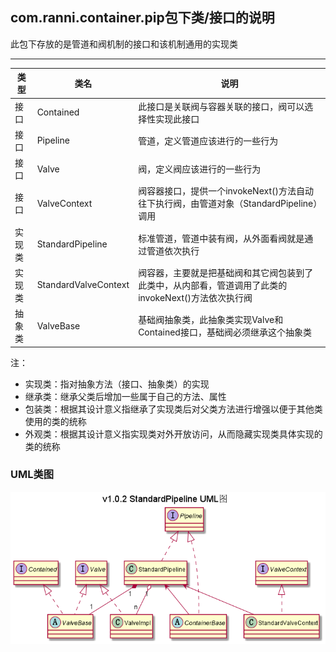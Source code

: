 ## com.ranni.container.pip包下类/接口的说明

此包下存放的是管道和阀机制的接口和该机制通用的实现类 

---

|类型|类名|说明|
|---|---|---|
|接口|Contained|此接口是关联阀与容器关联的接口，阀可以选择性实现此接口|
|接口|Pipeline|管道，定义管道应该进行的一些行为|
|接口|Valve|阀，定义阀应该进行的一些行为|
|接口|ValveContext|阀容器接口，提供一个invokeNext()方法自动往下执行阀，由管道对象（StandardPipeline）调用|
|实现类|StandardPipeline|标准管道，管道中装有阀，从外面看阀就是通过管道依次执行|
|实现类|StandardValveContext|阀容器，主要就是把基础阀和其它阀包装到了此类中，从内部看，管道调用了此类的invokeNext()方法依次执行阀|
|抽象类|ValveBase|基础阀抽象类，此抽象类实现Valve和Contained接口，基础阀必须继承这个抽象类|

注：  
- 实现类：指对抽象方法（接口、抽象类）的实现
- 继承类：继承父类后增加一些属于自己的方法、属性
- 包装类：根据其设计意义指继承了实现类后对父类方法进行增强以便于其他类使用的类的统称
- 外观类：根据其设计意义指实现类对外开放访问，从而隐藏实现类具体实现的类的统称

### UML类图
![img](../../../../../../../uml/v1.0.2/pip.png)
